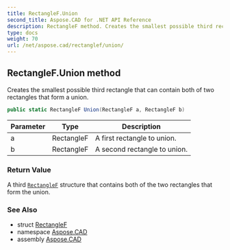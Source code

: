 ```yaml
---
title: RectangleF.Union
second_title: Aspose.CAD for .NET API Reference
description: RectangleF method. Creates the smallest possible third rectangle that can contain both of two rectangles that form a union
type: docs
weight: 70
url: /net/aspose.cad/rectanglef/union/
---
```

## RectangleF.Union method

Creates the smallest possible third rectangle that can contain both of two rectangles that form a union.

```csharp
public static RectangleF Union(RectangleF a, RectangleF b)
```

| Parameter | Type | Description |
| --- | --- | --- |
| a | RectangleF | A first rectangle to union. |
| b | RectangleF | A second rectangle to union. |

### Return Value

A third [`RectangleF`](../) structure that contains both of the two rectangles that form the union.

### See Also

* struct [RectangleF](../)
* namespace [Aspose.CAD](../../rectanglef/)
* assembly [Aspose.CAD](../../../)


